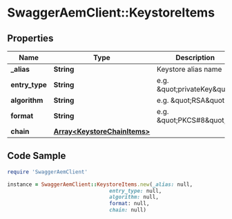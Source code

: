# SwaggerAemClient::KeystoreItems

## Properties

Name | Type | Description | Notes
------------ | ------------- | ------------- | -------------
**_alias** | **String** | Keystore alias name | [optional] 
**entry_type** | **String** | e.g. \&quot;privateKey\&quot; | [optional] 
**algorithm** | **String** | e.g. \&quot;RSA\&quot; | [optional] 
**format** | **String** | e.g. \&quot;PKCS#8\&quot; | [optional] 
**chain** | [**Array&lt;KeystoreChainItems&gt;**](KeystoreChainItems.md) |  | [optional] 

## Code Sample

```ruby
require 'SwaggerAemClient'

instance = SwaggerAemClient::KeystoreItems.new(_alias: null,
                                 entry_type: null,
                                 algorithm: null,
                                 format: null,
                                 chain: null)
```


